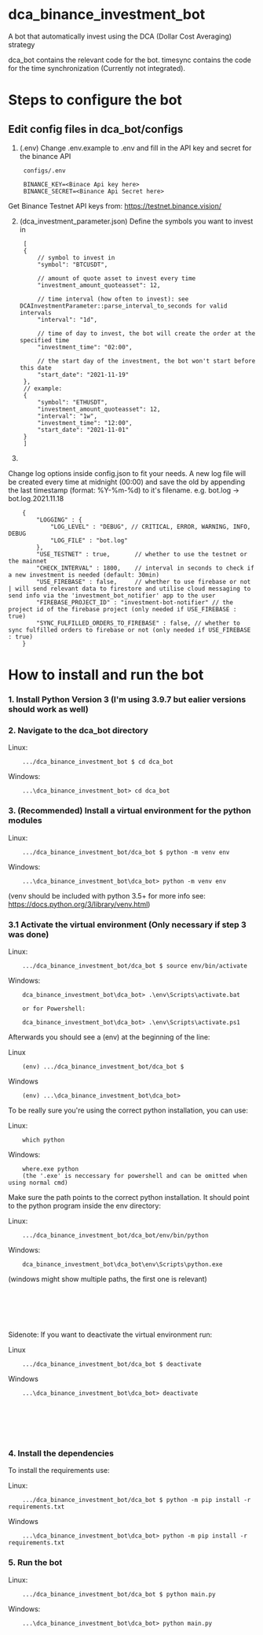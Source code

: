 # dca_binance_investment_bot
A bot that automatically invest using the DCA (Dollar Cost Averaging) strategy

dca_bot contains the relevant code for the bot.
timesync contains the code for the time synchronization (Currently not integrated).


# Steps to configure the bot
## Edit config files in dca_bot/configs
1. (.env) Change .env.example to .env and fill in the API key and secret for the binance API
        
        configs/.env

        BINANCE_KEY=<Binace Api key here>
        BINANCE_SECRET=<Binance Api Secret here>

Get Binance Testnet API keys from: https://testnet.binance.vision/ 

2. (dca_investment_parameter.json) Define the symbols you want to invest in

        [
        {
            // symbol to invest in
            "symbol": "BTCUSDT",                
            
            // amount of quote asset to invest every time
            "investment_amount_quoteasset": 12, 
            
            // time interval (how often to invest): see DCAInvestmentParameter::parse_interval_to_seconds for valid intervals
            "interval": "1d",                   
            
            // time of day to invest, the bot will create the order at the specified time
            "investment_time": "02:00",

            // the start day of the investment, the bot won't start before this date
            "start_date": "2021-11-19"
        },
        // example:
        {
            "symbol": "ETHUSDT",
            "investment_amount_quoteasset": 12,
            "interval": "1w",
            "investment_time": "12:00",
            "start_date": "2021-11-01"
        }
        ]


3. 
Change log options inside config.json to fit your needs. 
A new log file will be created every time at midnight (00:00) and save the old by appending the last timestamp (format: %Y-%m-%d) to it's filename.
e.g. bot.log -> bot.log.2021.11.18

        {
            "LOGGING" : {
                "LOG_LEVEL" : "DEBUG", // CRITICAL, ERROR, WARNING, INFO, DEBUG
                "LOG_FILE" : "bot.log"
            },
            "USE_TESTNET" : true,       // whether to use the testnet or the mainnet
            "CHECK_INTERVAL" : 1800,    // interval in seconds to check if a new investment is needed (default: 30min)
            "USE_FIREBASE" : false,     // whether to use firebase or not | will send relevant data to firestore and utilise cloud messaging to send info via the 'investment_bot_notifier' app to the user
            "FIREBASE_PROJECT_ID" : "investment-bot-notifier" // the project id of the firebase project (only needed if USE_FIREBASE : true)
            "SYNC_FULFILLED_ORDERS_TO_FIREBASE" : false, // whether to sync fulfilled orders to firebase or not (only needed if USE_FIREBASE : true)
        }



# How to install and run the bot
### 1. Install Python Version 3 (I'm using 3.9.7 but ealier versions should work as well)

### 2. Navigate to the dca_bot directory
Linux:

        .../dca_binance_investment_bot $ cd dca_bot

Windows:

        ...\dca_binance_investment_bot> cd dca_bot

### 3. (Recommended) Install a virtual environment for the python modules 

Linux:

        .../dca_binance_investment_bot/dca_bot $ python -m venv env

Windows:

        ...\dca_binance_investment_bot\dca_bot> python -m venv env
        
(venv should be included with python 3.5+ for more info see: https://docs.python.org/3/library/venv.html)

### 3.1 Activate the virtual environment (Only necessary if step 3 was done)

Linux:

        .../dca_binance_investment_bot/dca_bot $ source env/bin/activate

Windows:

        dca_binance_investment_bot\dca_bot> .\env\Scripts\activate.bat

        or for Powershell:

        dca_binance_investment_bot\dca_bot> .\env\Scripts\activate.ps1

Afterwards you should see a (env) at the beginning of the line:

Linux

        (env) .../dca_binance_investment_bot/dca_bot $ 

Windows

        (env) ...\dca_binance_investment_bot\dca_bot>

To be really sure you're using the correct python installation, you can use:

Linux:

        which python

Windows:

        where.exe python
        (the '.exe' is neccessary for powershell and can be omitted when using normal cmd)

Make sure the path points to the correct python installation.
It should point to the python program inside the env directory:

Linux:
    
        .../dca_binance_investment_bot/dca_bot/env/bin/python

Windows:
    
        dca_binance_investment_bot\dca_bot\env\Scripts\python.exe

(windows might show multiple paths, the first one is relevant)

<br />
<br />
<br />
<br />

Sidenote: If you want to deactivate the virtual environment run:

Linux

        .../dca_binance_investment_bot/dca_bot $ deactivate

Windows

        ...\dca_binance_investment_bot\dca_bot> deactivate
<br />
<br />
<br />
<br />

### 4. Install the dependencies
To install the requirements use:

Linux:

        .../dca_binance_investment_bot/dca_bot $ python -m pip install -r requirements.txt

Windows
        
        ...\dca_binance_investment_bot\dca_bot> python -m pip install -r requirements.txt

### 5. Run the bot
Linux:

        .../dca_binance_investment_bot/dca_bot $ python main.py

Windows:

        ...\dca_binance_investment_bot\dca_bot> python main.py
